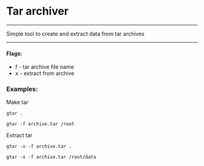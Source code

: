 # Tar archiver

---

Simple tool to create and extract data from tar archives

---
#### Flags:

- f - tar archive file name
- x - extract from archive

### Examples:

Make tar 
```shell
gtar .
```

```shell
gtar -f archive.tar /root
```

Extract tar
```shell
gtar -x -f archive.tar .
```

```shell
gtar -x -f archive.tar /root/data
```